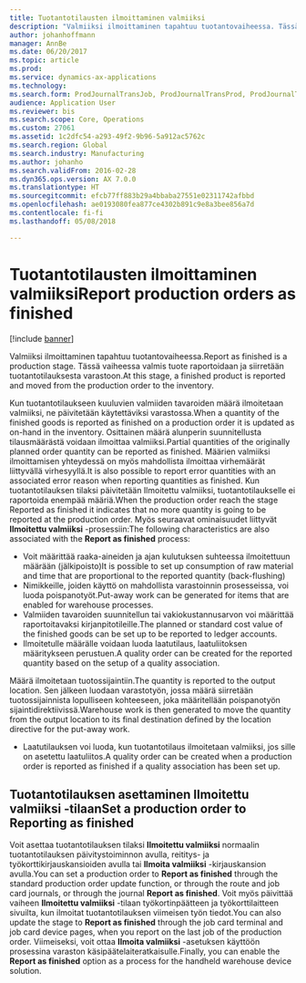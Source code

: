 ```yaml
---
title: Tuotantotilausten ilmoittaminen valmiiksi
description: "Valmiiksi ilmoittaminen tapahtuu tuotantovaiheessa. Tässä vaiheessa valmis tuote raportoidaan ja siirretään tuotantotilauksesta varastoon."
author: johanhoffmann
manager: AnnBe
ms.date: 06/20/2017
ms.topic: article
ms.prod: 
ms.service: dynamics-ax-applications
ms.technology: 
ms.search.form: ProdJournalTransJob, ProdJournalTransProd, ProdJournalTransRoute, ProdParmReportFinished, ProdRouteOprOverview
audience: Application User
ms.reviewer: bis
ms.search.scope: Core, Operations
ms.custom: 27061
ms.assetid: 1c2dfc54-a293-49f2-9b96-5a912ac5762c
ms.search.region: Global
ms.search.industry: Manufacturing
ms.author: johanho
ms.search.validFrom: 2016-02-28
ms.dyn365.ops.version: AX 7.0.0
ms.translationtype: HT
ms.sourcegitcommit: efcb77ff883b29a4bbaba27551e02311742afbbd
ms.openlocfilehash: ae0193080fea877ce4302b891c9e8a3bee856a7d
ms.contentlocale: fi-fi
ms.lasthandoff: 05/08/2018

---
```


# <a name="report-production-orders-as-finished"></a><span data-ttu-id="482ff-104">Tuotantotilausten ilmoittaminen valmiiksi</span><span class="sxs-lookup"><span data-stu-id="482ff-104">Report production orders as finished</span></span>

[!include [banner](../includes/banner.md)]

<span data-ttu-id="482ff-105">Valmiiksi ilmoittaminen tapahtuu tuotantovaiheessa.</span><span class="sxs-lookup"><span data-stu-id="482ff-105">Report as finished is a production stage.</span></span> <span data-ttu-id="482ff-106">Tässä vaiheessa valmis tuote raportoidaan ja siirretään tuotantotilauksesta varastoon.</span><span class="sxs-lookup"><span data-stu-id="482ff-106">At this stage, a finished product is reported and moved from the production order to the inventory.</span></span>

<span data-ttu-id="482ff-107">Kun tuotantotilaukseen kuuluvien valmiiden tavaroiden määrä ilmoitetaan valmiiksi, ne päivitetään käytettäviksi varastossa.</span><span class="sxs-lookup"><span data-stu-id="482ff-107">When a quantity of the finished goods is reported as finished on a production order it is updated as on-hand in the inventory.</span></span> <span data-ttu-id="482ff-108">Osittainen määrä alunperin suunnitellusta tilausmäärästä voidaan ilmoittaa valmiiksi.</span><span class="sxs-lookup"><span data-stu-id="482ff-108">Partial quantities of the originally planned order quantity can be reported as finished.</span></span> <span data-ttu-id="482ff-109">Määrien valmiiksi ilmoittamisen yhteydessä on myös mahdollista ilmoittaa virhemäärät liittyvällä virhesyyllä.</span><span class="sxs-lookup"><span data-stu-id="482ff-109">It is also possible to report error quantities with an associated error reason when reporting quantities as finished.</span></span> <span data-ttu-id="482ff-110">Kun tuotantotilauksen tilaksi päivitetään Ilmoitettu valmiiksi, tuotantotilaukselle ei raportoida enempää määriä.</span><span class="sxs-lookup"><span data-stu-id="482ff-110">When the production order reach the stage Reported as finished it indicates that no more quantity is going to be reported at the production  order.</span></span>
<span data-ttu-id="482ff-111">Myös seuraavat ominaisuudet liittyvät **Ilmoitettu valmiiksi** -prosessiin:</span><span class="sxs-lookup"><span data-stu-id="482ff-111">The following characteristics are also associated with the **Report as finished** process:</span></span>
-   <span data-ttu-id="482ff-112">Voit määrittää raaka-aineiden ja ajan kulutuksen suhteessa ilmoitettuun määrään (jälkipoisto)</span><span class="sxs-lookup"><span data-stu-id="482ff-112">It is possible to set up consumption of raw material and time that are proportional to the reported quantity (back-flushing)</span></span>
-   <span data-ttu-id="482ff-113">Nimikkeille, joiden käyttö on mahdollista varastoinnin prosesseissa, voi luoda poispanotyöt.</span><span class="sxs-lookup"><span data-stu-id="482ff-113">Put-away work can be generated for items that are enabled for warehouse processes.</span></span>
-   <span data-ttu-id="482ff-114">Valmiiden tavaroiden suunnitellun tai vakiokustannusarvon voi määrittää raportoitavaksi kirjanpitotileille.</span><span class="sxs-lookup"><span data-stu-id="482ff-114">The planned or standard cost value of the finished goods can be set up to be reported to ledger accounts.</span></span>
-   <span data-ttu-id="482ff-115">Ilmoitetulle määrälle voidaan luoda laatutilaus, laatuliitoksen määritykseen perustuen.</span><span class="sxs-lookup"><span data-stu-id="482ff-115">A quality order can be created for the reported quantity based on the setup of a quality association.</span></span>

<span data-ttu-id="482ff-116">Määrä ilmoitetaan tuotossijaintiin.</span><span class="sxs-lookup"><span data-stu-id="482ff-116">The quantity is reported to the output location.</span></span> <span data-ttu-id="482ff-117">Sen jälkeen luodaan varastotyön, jossa määrä siirretään tuotossijainnista lopulliseen kohteeseen, joka määritellään poispanotyön sijaintidirektiivissä.</span><span class="sxs-lookup"><span data-stu-id="482ff-117">Warehouse work is then generated to move the quantity from the output location to its final destination defined by the location directive for the put-away work.</span></span>

-   <span data-ttu-id="482ff-118">Laatutilauksen voi luoda, kun tuotantotilaus ilmoitetaan valmiiksi, jos sille on asetettu laatuliitos.</span><span class="sxs-lookup"><span data-stu-id="482ff-118">A quality order can be created when a production order is reported as finished if a quality association has been set up.</span></span>

## <a name="set-a-production-order-to-reporting-as-finished"></a><span data-ttu-id="482ff-119">Tuotantotilauksen asettaminen Ilmoitettu valmiiksi -tilaan</span><span class="sxs-lookup"><span data-stu-id="482ff-119">Set a production order to Reporting as finished</span></span>
<span data-ttu-id="482ff-120">Voit asettaa tuotantotilauksen tilaksi **Ilmoitettu valmiiksi** normaalin tuotantotilauksen päivitystoiminnon avulla, reititys- ja työkorttikirjauskansioiden avulla tai **Ilmoita valmiiksi** -kirjauskansion avulla.</span><span class="sxs-lookup"><span data-stu-id="482ff-120">You can set a production order to **Report as finished** through the standard production order update function, or through the route and job card journals, or through the journal **Report as finished**.</span></span> <span data-ttu-id="482ff-121">Voit myös päivittää vaiheen **Ilmoitettu valmiiksi** -tilaan työkortinpäätteen ja työkorttilaitteen sivuilta, kun ilmoitat tuotantotilauksen viimeisen työn tiedot.</span><span class="sxs-lookup"><span data-stu-id="482ff-121">You can also update the stage to **Report as finished** through the job card terminal and job card device pages, when you report on the last job of the production order.</span></span> <span data-ttu-id="482ff-122">Viimeiseksi, voit ottaa **Ilmoita valmiiksi** -asetuksen käyttöön prosessina varaston käsipäätelaiteratkaisulle.</span><span class="sxs-lookup"><span data-stu-id="482ff-122">Finally, you can enable the **Report as finished** option as a process for the handheld warehouse device solution.</span></span>  




